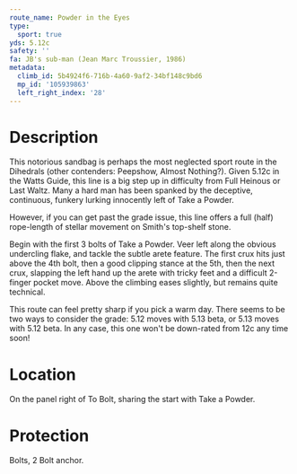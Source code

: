 ```yaml
---
route_name: Powder in the Eyes
type:
  sport: true
yds: 5.12c
safety: ''
fa: JB's sub-man (Jean Marc Troussier, 1986)
metadata:
  climb_id: 5b4924f6-716b-4a60-9af2-34bf148c9bd6
  mp_id: '105939863'
  left_right_index: '28'
---
```

# Description
This notorious sandbag is perhaps the most neglected sport route in the Dihedrals (other contenders: Peepshow, Almost Nothing?).  Given 5.12c in the Watts Guide, this line is a big step up in difficulty from Full Heinous or Last Waltz.  Many a hard man has been spanked by the deceptive, continuous, funkery lurking innocently left of Take a Powder.

However, if you can get past the grade issue, this line offers a full (half) rope-length of stellar movement on Smith's top-shelf stone.

Begin with the first 3 bolts of Take a Powder.  Veer left along the obvious undercling flake, and tackle the subtle arete feature.  The first crux hits just above the 4th bolt, then a good clipping stance at the 5th, then the next crux, slapping the left hand up the arete with tricky feet and a difficult 2-finger pocket move.  Above the climbing eases slightly, but remains quite technical.

This route can feel pretty sharp if you pick a warm day.  There seems to be two ways to consider the grade:  5.12 moves with 5.13 beta, or 5.13 moves with 5.12 beta.  In any case, this one won't be down-rated from 12c any time soon!

# Location
On the panel right of To Bolt, sharing the start with Take a Powder.

# Protection
Bolts, 2 Bolt anchor.

